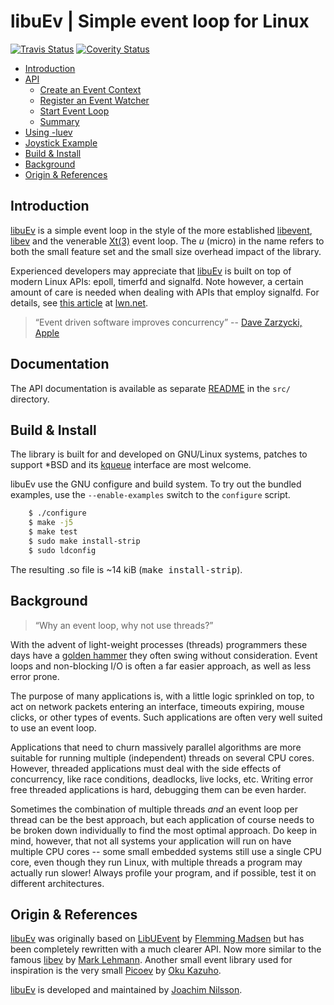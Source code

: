 libuEv | Simple event loop for Linux
====================================
[![Travis Status][]][Travis] [![Coverity Status][]][Coverity Scan]


* [Introduction](#introduction)
* [API](src/README.md#api)
  * [Create an Event Context](src/README.md#create-an-event-context)
  * [Register an Event Watcher](src/README.md#register-an-event-watcher)
  * [Start Event Loop](src/README.md#start-event-loop)
  * [Summary](src/README.md#summary)
* [Using -luev](src/README.md#using--luev)
* [Joystick Example](src/README.md#joystick-example)
* [Build & Install](#build--install)
* [Background](#background)
* [Origin & References](#origin--references)


Introduction
------------

[libuEv][] is a simple event loop in the style of the more established
[libevent][1], [libev][2] and the venerable [Xt(3)][3] event loop.  The
*u* (micro) in the name refers to both the small feature set and the
small size overhead impact of the library.

Experienced developers may appreciate that [libuEv][] is built on top of
modern Linux APIs: epoll, timerfd and signalfd.  Note however, a certain
amount of care is needed when dealing with APIs that employ signalfd.
For details, see [this article][4] at [lwn.net](http://lwn.net).

> “Event driven software improves concurrency” -- [Dave Zarzycki, Apple][]


Documentation
-------------

The API documentation is available as separate [README][] in the `src/`
directory.


Build & Install
---------------

The library is built for and developed on GNU/Linux systems, patches to
support *BSD and its [kqueue][] interface are most welcome.

libuEv use the GNU configure and build system.  To try out the bundled
examples, use the `--enable-examples` switch to the `configure` script.

```sh
    $ ./configure
    $ make -j5
    $ make test
    $ sudo make install-strip
    $ sudo ldconfig
```

The resulting .so file is ~14 kiB (<kbd>make install-strip</kbd>).


Background
----------

> “Why an event loop, why not use threads?”

With the advent of light-weight processes (threads) programmers these
days have a [golden hammer](http://c2.com/cgi/wiki?GoldenHammer) they
often swing without consideration.  Event loops and non-blocking I/O is
often a far easier approach, as well as less error prone.

The purpose of many applications is, with a little logic sprinkled on
top, to act on network packets entering an interface, timeouts expiring,
mouse clicks, or other types of events.  Such applications are often
very well suited to use an event loop.

Applications that need to churn massively parallel algorithms are more
suitable for running multiple (independent) threads on several CPU
cores.  However, threaded applications must deal with the side effects
of concurrency, like race conditions, deadlocks, live locks, etc.
Writing error free threaded applications is hard, debugging them can be
even harder.

Sometimes the combination of multiple threads *and* an event loop per
thread can be the best approach, but each application of course needs to
be broken down individually to find the most optimal approach.  Do keep
in mind, however, that not all systems your application will run on have
multiple CPU cores -- some small embedded systems still use a single CPU
core, even though they run Linux, with multiple threads a program may
actually run slower!  Always profile your program, and if possible, test
it on different architectures.


Origin & References
-------------------

[libuEv][] was originally based on [LibUEvent][8] by [Flemming Madsen][]
but has been completely rewritten with a much clearer API.  Now more
similar to the famous [libev][2] by [Mark Lehmann][].  Another small
event library used for inspiration is the very small [Picoev][9] by
[Oku Kazuho][].

[libuEv][] is developed and maintained by [Joachim Nilsson][].

[1]: http://libevent.org
[2]: http://software.schmorp.de/pkg/libev.html
[3]: http://unix.com/man-page/All/3x/XtDispatchEvent
[4]: http://lwn.net/Articles/415684/
[5]: https://github.com/troglobit/uftpd
[6]: https://github.com/troglobit/finit
[7]: http://libev.schmorp.de/bench.html
[8]: http://code.google.com/p/libuevent/
[9]: https://github.com/kazuho/picoev
[Travis]:          https://travis-ci.org/troglobit/libuev
[Travis Status]:   https://travis-ci.org/troglobit/libuev.png?branch=master
[Coverity Scan]:   https://scan.coverity.com/projects/3846
[Coverity Status]: https://scan.coverity.com/projects/3846/badge.svg
[LibuEv]:          https://github.com/troglobit/libuev
[README]:          https://github.com/troglobit/libuev/src/README.md
[kqueue]:          https://github.com/mheily/libkqueue
[Oku Kazuho]:      https://github.com/kazuho
[Mark Lehmann]:    http://software.schmorp.de
[Joachim Nilsson]: http://troglobit.com
[Flemming Madsen]: http://www.madsensoft.dk
[Dave Zarzycki, Apple]: http://www.youtube.com/watch?v=cD_s6Fjdri8

<!--
  -- Local Variables:
  --  mode: markdown
  -- End:
  -->

